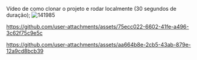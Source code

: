 Vídeo de como clonar o projeto e rodar localmente (30 segundos de duração);
![141985](https://github.com/user-attachments/assets/a967ca55-4abf-4089-9b7c-f899c8879b77)


https://github.com/user-attachments/assets/75ecc022-6602-41fe-a496-3c62f75c9e5c





https://github.com/user-attachments/assets/aa664b8e-2cb5-43ab-879e-12a9cd8bcb39

